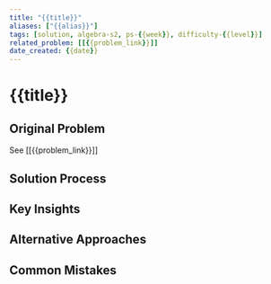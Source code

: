 ```yaml
---
title: "{{title}}"
aliases: ["{{alias}}"]
tags: [solution, algebra-s2, ps-{{week}}, difficulty-{{level}}]
related_problem: [[{{problem_link}}]]
date_created: {{date}}
---
```


# {{title}}

## Original Problem
See [[{{problem_link}}]]

## Solution Process
<!-- Detailed step-by-step solution -->

## Key Insights
<!-- Important insights or techniques demonstrated -->

## Alternative Approaches
<!-- Other ways to solve the problem, if applicable -->

## Common Mistakes
<!-- Mistakes students often make on this type of problem -->
